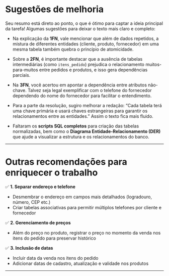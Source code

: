 # Sugestões de melhoria

Seu resumo está direto ao ponto, o que é ótimo para captar a ideia principal da tarefa! Algumas sugestões para deixar o texto mais claro e completo:

- Na explicação da **1FN**, vale mencionar que além de dados repetidos, a mistura de diferentes entidades (cliente, produto, fornecedor) em uma mesma tabela também quebra o princípio de atomicidade.

- Sobre a **2FN**, é importante destacar que a ausência de tabelas intermediárias (como `itens_pedido`) prejudica o relacionamento muitos-para-muitos entre pedidos e produtos, e isso gera dependências parciais.

- Na **3FN**, você acertou em apontar a dependência entre atributos não-chave. Talvez seja legal exemplificar com o telefone do fornecedor dependendo do nome do fornecedor para facilitar o entendimento.

- Para a parte da resolução, sugiro melhorar a redação: “Cada tabela terá uma chave primária e usará chaves estrangeiras para garantir os relacionamentos entre as entidades.” Assim o texto fica mais fluido.

- Faltaram os **scripts SQL completos** para criação das tabelas normalizadas, bem como o **Diagrama Entidade-Relacionamento (DER)** que ajude a visualizar a estrutura e os relacionamentos do banco.

---

# Outras recomendações para enriquecer o trabalho

✅ **1. Separar endereço e telefone**
- Desmembrar o endereço em campos mais detalhados (logradouro, número, CEP etc.)
- Criar tabelas associativas para permitir múltiplos telefones por cliente e fornecedor

✅ **2. Gerenciamento de preços**
- Além do preço no produto, registrar o preço no momento da venda nos itens do pedido para preservar histórico

✅ **3. Inclusão de datas**
- Incluir data da venda nos itens do pedido
- Adicionar datas de cadastro, atualização e validade nos produtos

---
